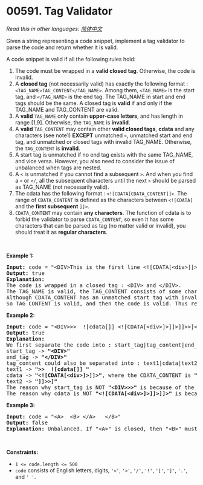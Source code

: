 # 00591. Tag Validator

  _Read this in other languages:_
    [_简体中文_](README.zh-CN.md)

<p>Given a string representing a code snippet, implement a tag validator to parse the code and return whether it is valid.</p>

<p>A code snippet is valid if all the following rules hold:</p>

<ol>
	<li>The code must be wrapped in a <b>valid closed tag</b>. Otherwise, the code is invalid.</li>
	<li>A <b>closed tag</b> (not necessarily valid) has exactly the following format : <code>&lt;TAG_NAME&gt;TAG_CONTENT&lt;/TAG_NAME&gt;</code>. Among them, <code>&lt;TAG_NAME&gt;</code> is the start tag, and <code>&lt;/TAG_NAME&gt;</code> is the end tag. The TAG_NAME in start and end tags should be the same. A closed tag is <b>valid</b> if and only if the TAG_NAME and TAG_CONTENT are valid.</li>
	<li>A <b>valid</b> <code>TAG_NAME</code> only contain <b>upper-case letters</b>, and has length in range [1,9]. Otherwise, the <code>TAG_NAME</code> is <b>invalid</b>.</li>
	<li>A <b>valid</b> <code>TAG_CONTENT</code> may contain other <b>valid closed tags</b>, <b>cdata</b> and any characters (see note1) <b>EXCEPT</b> unmatched <code>&lt;</code>, unmatched start and end tag, and unmatched or closed tags with invalid TAG_NAME. Otherwise, the <code>TAG_CONTENT</code> is <b>invalid</b>.</li>
	<li>A start tag is unmatched if no end tag exists with the same TAG_NAME, and vice versa. However, you also need to consider the issue of unbalanced when tags are nested.</li>
	<li>A <code>&lt;</code> is unmatched if you cannot find a subsequent <code>&gt;</code>. And when you find a <code>&lt;</code> or <code>&lt;/</code>, all the subsequent characters until the next <code>&gt;</code> should be parsed as TAG_NAME (not necessarily valid).</li>
	<li>The cdata has the following format : <code>&lt;![CDATA[CDATA_CONTENT]]&gt;</code>. The range of <code>CDATA_CONTENT</code> is defined as the characters between <code>&lt;![CDATA[</code> and the <b>first subsequent</b> <code>]]&gt;</code>.</li>
	<li><code>CDATA_CONTENT</code> may contain <b>any characters</b>. The function of cdata is to forbid the validator to parse <code>CDATA_CONTENT</code>, so even it has some characters that can be parsed as tag (no matter valid or invalid), you should treat it as <b>regular characters</b>.</li>
</ol>

<p>&nbsp;</p>
<p><strong>Example 1:</strong></p>

<pre>
<strong>Input:</strong> code = &quot;&lt;DIV&gt;This is the first line &lt;![CDATA[&lt;div&gt;]]&gt;&lt;/DIV&gt;&quot;
<strong>Output:</strong> true
<strong>Explanation:</strong> 
The code is wrapped in a closed tag : &lt;DIV&gt; and &lt;/DIV&gt;. 
The TAG_NAME is valid, the TAG_CONTENT consists of some characters and cdata. 
Although CDATA_CONTENT has an unmatched start tag with invalid TAG_NAME, it should be considered as plain text, not parsed as a tag.
So TAG_CONTENT is valid, and then the code is valid. Thus return true.
</pre>

<p><strong>Example 2:</strong></p>

<pre>
<strong>Input:</strong> code = &quot;&lt;DIV&gt;&gt;&gt;  ![cdata[]] &lt;![CDATA[&lt;div&gt;]&gt;]]&gt;]]&gt;&gt;]&lt;/DIV&gt;&quot;
<strong>Output:</strong> true
<strong>Explanation:</strong>
We first separate the code into : start_tag|tag_content|end_tag.
start_tag -&gt; <b>&quot;&lt;DIV&gt;&quot;</b>
end_tag -&gt; <b>&quot;&lt;/DIV&gt;&quot;</b>
tag_content could also be separated into : text1|cdata|text2.
text1 -&gt; <b>&quot;&gt;&gt;  ![cdata[]] &quot;</b>
cdata -&gt; <b>&quot;&lt;![CDATA[&lt;div&gt;]&gt;]]&gt;&quot;</b>, where the CDATA_CONTENT is <b>&quot;&lt;div&gt;]&gt;&quot;</b>
text2 -&gt; <b>&quot;]]&gt;&gt;]&quot;</b>
The reason why start_tag is NOT <b>&quot;&lt;DIV&gt;&gt;&gt;&quot;</b> is because of the rule 6.
The reason why cdata is NOT <b>&quot;&lt;![CDATA[&lt;div&gt;]&gt;]]&gt;]]&gt;&quot;</b> is because of the rule 7.
</pre>

<p><strong>Example 3:</strong></p>

<pre>
<strong>Input:</strong> code = &quot;&lt;A&gt;  &lt;B&gt; &lt;/A&gt;   &lt;/B&gt;&quot;
<strong>Output:</strong> false
<strong>Explanation:</strong> Unbalanced. If &quot;&lt;A&gt;&quot; is closed, then &quot;&lt;B&gt;&quot; must be unmatched, and vice versa.
</pre>

<p>&nbsp;</p>
<p><strong>Constraints:</strong></p>

<ul>
	<li><code>1 &lt;= code.length &lt;= 500</code></li>
	<li><code>code</code> consists of English letters, digits, <code>&#39;&lt;&#39;</code>, <code>&#39;&gt;&#39;</code>, <code>&#39;/&#39;</code>, <code>&#39;!&#39;</code>, <code>&#39;[&#39;</code>, <code>&#39;]&#39;</code>, <code>&#39;.&#39;</code>, and <code>&#39; &#39;</code>.</li>
</ul>
